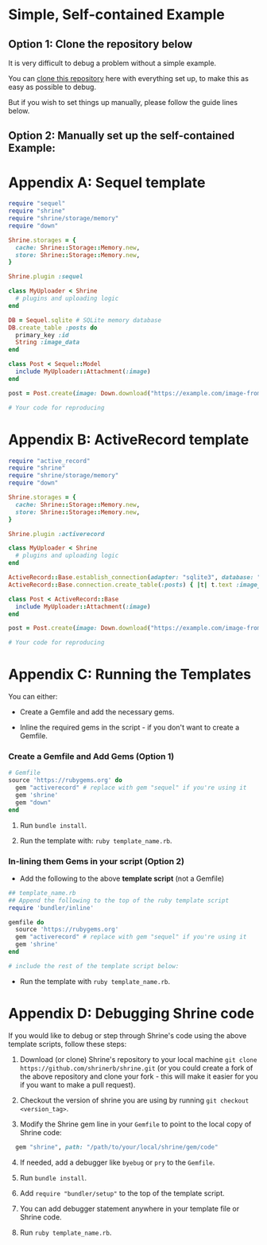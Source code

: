 # Simple, Self-contained Example

## Option 1: Clone the repository below

It is very difficult to debug a problem without a simple example.

You can [clone this repository](https://github.com/BKSpurgeon/debugging-shrine-example) here with everything set up, to make this as easy as possible to debug.

But if you wish to set things up manually, please follow the guide lines below.

## Option 2: Manually set up the self-contained Example:


Appendix A: Sequel template
============================

```rb
require "sequel"
require "shrine"
require "shrine/storage/memory"
require "down"

Shrine.storages = {
  cache: Shrine::Storage::Memory.new,
  store: Shrine::Storage::Memory.new,
}

Shrine.plugin :sequel

class MyUploader < Shrine
  # plugins and uploading logic
end

DB = Sequel.sqlite # SQLite memory database
DB.create_table :posts do
  primary_key :id
  String :image_data
end

class Post < Sequel::Model
  include MyUploader::Attachment(:image)
end

post = Post.create(image: Down.download("https://example.com/image-from-internet.jpg"))

# Your code for reproducing
```

Appendix B: ActiveRecord template
=================================

```rb
require "active_record"
require "shrine"
require "shrine/storage/memory"
require "down"

Shrine.storages = {
  cache: Shrine::Storage::Memory.new,
  store: Shrine::Storage::Memory.new,
}

Shrine.plugin :activerecord

class MyUploader < Shrine
  # plugins and uploading logic
end

ActiveRecord::Base.establish_connection(adapter: "sqlite3", database: ":memory:")
ActiveRecord::Base.connection.create_table(:posts) { |t| t.text :image_data }

class Post < ActiveRecord::Base
  include MyUploader::Attachment(:image)
end

post = Post.create(image: Down.download("https://example.com/image-from-internet.jpg"))

# Your code for reproducing
```

Appendix C: Running the Templates
=================================
 
You can either:

* Create a Gemfile and add the necessary gems. 

* Inline the required gems in the script - if you don't want to create a Gemfile.

### Create a Gemfile and Add Gems (Option 1)

```ruby
# Gemfile
source 'https://rubygems.org' do
  gem "activerecord" # replace with gem "sequel" if you're using it
  gem 'shrine'
  gem "down"
end
```

1. Run `bundle install`.

2. Run the template with: `ruby template_name.rb`.

### In-lining them Gems in your script (Option 2)

* Add the following to the above ****template script**** (not a Gemfile)

```ruby
## template_name.rb
## Append the following to the top of the ruby template script
require 'bundler/inline'

gemfile do
  source 'https://rubygems.org'
  gem "activerecord" # replace with gem "sequel" if you're using it
  gem 'shrine'
end

# include the rest of the template script below:
```

* Run the template with `ruby template_name.rb`.

Appendix D: Debugging Shrine code
=================================

If you would like to debug or step through Shrine's code using the above template scripts, follow these steps:

1. Download (or clone) Shrine's repository to your local machine
   `git clone https://github.com/shrinerb/shrine.git` (or you could create a fork of the above repository and clone your fork - this will make it easier for you if you want to make a pull request). 
   
2. Checkout the version of shrine you are using by running `git checkout <version_tag>`.

3. Modify the Shrine gem line in your `Gemfile` to point to the local copy of Shrine code:

```ruby
  gem "shrine", path: "/path/to/your/local/shrine/gem/code" 
```

4. If needed, add a debugger like `byebug` or `pry` to the `Gemfile`.

5. Run `bundle install`.

6. Add `require "bundler/setup"` to the top of the template script.

7. You can add debugger statement anywhere in your template file or Shrine code.

8. Run `ruby template_name.rb`. 

[forum]: https://discourse.shrinerb.com
[Shrine code of conduct]: https://github.com/shrinerb/shrine/blob/master/CODE_OF_CONDUCT.md
[libmagic]: https://github.com/threatstack/libmagic
[libvips]: https://github.com/libvips/libvips/wiki
[SQLite]: https://www.sqlite.org
[Design of Shrine]: /doc/design.md#readme
[Creating a New Plugin]: /doc/creating_plugins.md#readme
[Plugin system of Sequel and Roda]: https://twin.github.io/the-plugin-system-of-sequel-and-roda/
[Notes on study of shrine implementation]: https://bibwild.wordpress.com/2018/09/12/notes-on-study-of-shrine-implementation/
